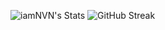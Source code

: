 
![iamNVN's Stats](https://github-readme-stats.vercel.app/api?username=iamNVN&theme=tokyonight&show_icons=true&hide_border=true&count_private=true)
![GitHub Streak](https://github-readme-streak-stats.herokuapp.com?user=iamNVN&theme=tokyonight&hide_border=true&card_width=200&hide_current_streak=true&hide_longest_streak=true)
